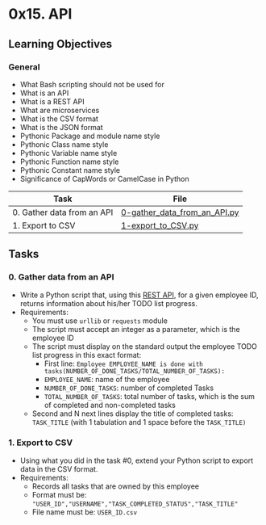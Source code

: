 # 0x15. API

## Learning Objectives

### General

* What Bash scripting should not be used for
* What is an API
* What is a REST API
* What are microservices
* What is the CSV format
* What is the JSON format
* Pythonic Package and module name style
* Pythonic Class name style
* Pythonic Variable name style
* Pythonic Function name style
* Pythonic Constant name style
* Significance of CapWords or CamelCase in Python

| Task | File |
| ---- | ---- |
| 0. Gather data from an API | [0-gather_data_from_an_API.py](./0-gather_data_from_an_API.py) |
| 1. Export to CSV | [1-export_to_CSV.py](./1-export_to_CSV.py) |

## Tasks
### 0. Gather data from an API
* Write a Python script that, using this [REST API](https://jsonplaceholder.typicode.com/), for a given employee ID, returns information about his/her TODO list progress.
* Requirements:
    * You must use `urllib` or `requests` module
    * The script must accept an integer as a parameter, which is the employee ID
    * The script must display on the standard output the employee TODO list progress in this exact format:
        * First line: `Employee EMPLOYEE_NAME is done with
        tasks(NUMBER_OF_DONE_TASKS/TOTAL_NUMBER_OF_TASKS):`
        * `EMPLOYEE_NAME`: name of the employee
        * `NUMBER_OF_DONE_TASKS`: number of completed Tasks
        * `TOTAL_NUMBER_OF_TASKS`: total number of tasks, which is the sum of completed and non-completed tasks
    * Second and N next lines display the title of completed tasks: `TASK_TITLE` (with 1 tabulation and 1 space before the `TASK_TITLE)`
### 1. Export to CSV
* Using what you did in the task #0, extend your Python script to export data in the CSV format.
* Requirements:
    * Records all tasks that are owned by this employee
    * Format must be: `"USER_ID","USERNAME","TASK_COMPLETED_STATUS","TASK_TITLE"`
    * File name must be: `USER_ID.csv`
